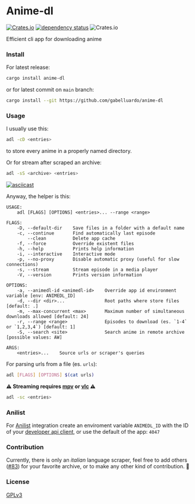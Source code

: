 # Anime-dl

[![Crates.io](https://img.shields.io/crates/v/anime-dl?color=orange)](https://crates.io/crates/anime-dl)
[![dependency status](https://deps.rs/repo/github/gabelluardo/anime-dl/status.svg)](https://deps.rs/crate/anime-dl)
![Crates.io](https://img.shields.io/crates/l/anime-dl)


Efficient cli app for downloading anime

### Install

For latest release:

``` sh
cargo install anime-dl
```

or for latest commit on `main` branch:

``` sh
cargo install --git https://github.com/gabelluardo/anime-dl
```

### Usage

I usually use this:

``` sh
adl -cD <entries>
```

to store every anime in a properly named directory.  

Or for stream after scraped an archive:

``` sh
adl -sS <archive> <entries>
```

[![asciicast](https://asciinema.org/a/392118.svg)](https://asciinema.org/a/392118)

Anyway, the helper is this: 

``` 
USAGE:
    adl [FLAGS] [OPTIONS] <entries>... --range <range>

FLAGS:
    -D, --default-dir    Save files in a folder with a default name
    -c, --continue       Find automatically last episode
        --clean          Delete app cache
    -f, --force          Override existent files
    -h, --help           Prints help information
    -i, --interactive    Interactive mode
    -p, --no-proxy       Disable automatic proxy (useful for slow connections)
    -s, --stream         Stream episode in a media player
    -V, --version        Prints version information

OPTIONS:
    -a, --animedl-id <animedl-id>    Override app id environment variable [env: ANIMEDL_ID]
    -d, --dir <dir>...               Root paths where store files [default: .]
    -m, --max-concurrent <max>       Maximum number of simultaneous downloads allowed [default: 24]
    -r, --range <range>              Episodes to download (es. `1-4` or `1,2,3,4`) [default: 1]
    -S, --search <site>              Search anime in remote archive [possible values: AW]

ARGS:
    <entries>...    Source urls or scraper's queries
```

For parsing urls from a file (es. `urls`):

``` sh
adl [FLAGS] [OPTIONS] $(cat urls)
```

**⚠️ Streaming requires [mpv](https://mpv.io/) or [vlc](https://www.videolan.org/vlc/) ⚠️**

``` sh
adl -sc <entries>
```

### Anilist 

For [Anilist](https://anilist.co) integration create an enviroment variable 
`ANIMEDL_ID` with the ID of your [developer api client](https://anilist.co/settings/developer), 
or use the default of the app: `4047`


### Contribution 

Currently, there is only an _italian_ language scraper, feel free to add others ([#83](https://github.com/gabelluardo/anime-dl/issues/83)) for your favorite archive, or to make any other kind of contribution. 💪

### License

[GPLv3](LICENSE)
